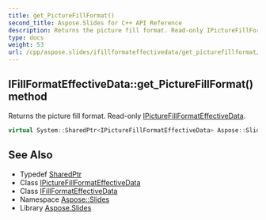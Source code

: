 ```yaml
---
title: get_PictureFillFormat()
second_title: Aspose.Slides for C++ API Reference
description: Returns the picture fill format. Read-only IPictureFillFormatEffectiveData.
type: docs
weight: 53
url: /cpp/aspose.slides/ifillformateffectivedata/get_picturefillformat/
---
```

## IFillFormatEffectiveData::get_PictureFillFormat() method


Returns the picture fill format. Read-only [IPictureFillFormatEffectiveData](../../ipicturefillformateffectivedata/).

```cpp
virtual System::SharedPtr<IPictureFillFormatEffectiveData> Aspose::Slides::IFillFormatEffectiveData::get_PictureFillFormat()=0
```

## See Also

* Typedef [SharedPtr](../../system/sharedptr/)
* Class [IPictureFillFormatEffectiveData](../ipicturefillformateffectivedata/)
* Class [IFillFormatEffectiveData](./)
* Namespace [Aspose::Slides](../)
* Library [Aspose.Slides](../../)